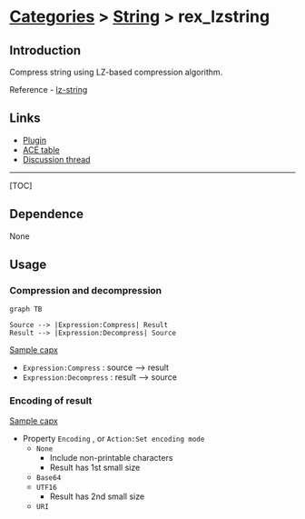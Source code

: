 # [Categories](categories.index.html) > [String](string.index.html) > rex_lzstring

## Introduction

Compress string using LZ-based compression algorithm.

Reference - [lz-string](https://github.com/pieroxy/lz-string)

## Links

- [Plugin](https://dl.dropboxusercontent.com/u/5779181/C2Repo/Zip/plugins/rex_lzstring.7z)
- [ACE table](https://rexrainbow.github.io/C2RexDoc/c2rexpluginsACE/plugin_rex_lzstring.html)
- [Discussion thread](https://www.scirra.com/forum/plugin-lz-string-string-compression_t111122)


----

[TOC]

## Dependence

None

## Usage

### Compression and decompression

```mermaid
graph TB

Source --> |Expression:Compress| Result
Result --> |Expression:Decompress| Source
```

[Sample capx](https://1drv.ms/u/s%21Am5HlOzVf0kHhRtamWc-9R_WY0nN)

- `Expression:Compress` : source --> result
- `Expression:Decompress` : result --> source

### Encoding of result

[Sample capx](https://1drv.ms/u/s!Am5HlOzVf0kHlSw__xS8r6Et_wHg)

- Property `Encoding` , or `Action:Set encoding mode`
  - `None`
    - Include non-printable characters
    - Result has 1st small size
  - `Base64`
  - `UTF16`
    - Result has 2nd small size
  - `URI`